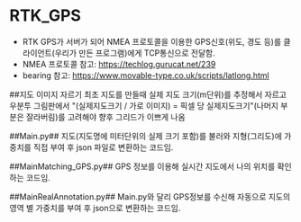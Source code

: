 # RTK_GPS

- RTK GPS가 서버가 되어 NMEA 프로토콜을 이용한 GPS신호(위도, 경도 등)를 클라이언트(우리가 만든 프로그램)에게  TCP통신으로 전달함.
- NMEA 프로토콜 참고: https://techlog.gurucat.net/239
- bearing 참고: https://www.movable-type.co.uk/scripts/latlong.html

##지도 이미지 자르기
최초 지도를 만들때 실제 지도 크기(m단위)를 추정해서 자르고 우분투 그림판에서 "(실제지도크기 / 가로 이미지) = 픽셀 당 실제지도크기"(나머지 부분은 잘라버림)를 고려해야 향후 그리드가 이쁘게 나옴

##Main.py##
지도(지도명에 미터단위의 실제 크기 포함)를 불러와 지형(그리도)에 가중치를 직접 부여 후 json 파일로 변환하는 코드임.

##MainMatching_GPS.py##
GPS 정보를 이용해 실시간 지도에서 나의 위치를 확인하는 코드임.

##MainRealAnnotation.py##
Main.py와 달리 GPS정보를 수신해 자동으로 지도의 영역 별 가중치를 부여 후 json으로 변환하는 코드임.
